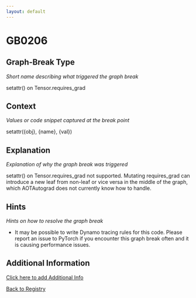 ```yaml
---
layout: default
---
```

# GB0206

## Graph-Break Type
*Short name describing what triggered the graph break*

setattr() on Tensor.requires_grad

## Context
*Values or code snippet captured at the break point*

setattr({obj}, {name}, {val})

## Explanation
*Explanation of why the graph break was triggered*

setattr() on Tensor.requires_grad not supported. Mutating requires_grad can introduce a new leaf from non-leaf or vice versa in the middle of the graph, which AOTAutograd does not currently know how to handle.

## Hints
*Hints on how to resolve the graph break*

- It may be possible to write Dynamo tracing rules for this code. Please report an issue to PyTorch if you encounter this graph break often and it is causing performance issues.


## Additional Information

<!-- ADDITIONAL INFORMATION START - Add custom information below this line -->

<!-- ADDITIONAL INFORMATION END -->


[Click here to add Additional Info](https://github.com/meta-pytorch/compile-graph-break-site/edit/main/docs/gb/gb0206.md)

[Back to Registry](../index.html)
